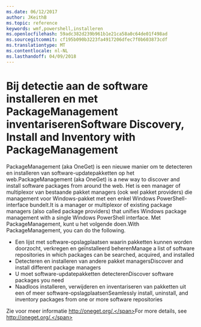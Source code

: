 ```yaml
---
ms.date: 06/12/2017
author: JKeithB
ms.topic: reference
keywords: wmf,powershell,installeren
ms.openlocfilehash: 59adc382d239b961b1e21ca58a0c64de01f498ad
ms.sourcegitcommit: cf195b090b3223fa4917206dfec7f0b603873cdf
ms.translationtype: MT
ms.contentlocale: nl-NL
ms.lasthandoff: 04/09/2018
---
```

# <a name="software-discovery-install-and-inventory-with-packagemanagement"></a><span data-ttu-id="872c7-102">Bij detectie aan de software installeren en met PackageManagement inventariseren</span><span class="sxs-lookup"><span data-stu-id="872c7-102">Software Discovery, Install and Inventory with PackageManagement</span></span>

<span data-ttu-id="872c7-103">PackageManagement (aka OneGet) is een nieuwe manier om te detecteren en installeren van software-updatepakketten op het web.</span><span class="sxs-lookup"><span data-stu-id="872c7-103">PackageManagement (aka OneGet) is a new way to discover and install software packages from around the web.</span></span> <span data-ttu-id="872c7-104">Het is een manager of multiplexor van bestaande pakket managers (ook wel pakket providers) die management voor Windows-pakket met een enkel Windows PowerShell-interface bundelt.</span><span class="sxs-lookup"><span data-stu-id="872c7-104">It is a manager or multiplexor of existing package managers (also called package providers) that unifies Windows package management with a single Windows PowerShell interface.</span></span> <span data-ttu-id="872c7-105">Met PackageManagement, kunt u het volgende doen.</span><span class="sxs-lookup"><span data-stu-id="872c7-105">With PackageManagement, you can do the following.</span></span>

-   <span data-ttu-id="872c7-106">Een lijst met software-opslagplaatsen waarin pakketten kunnen worden doorzocht, verkregen en geïnstalleerd beheren</span><span class="sxs-lookup"><span data-stu-id="872c7-106">Manage a list of software repositories in which packages can be searched, acquired, and installed</span></span>
-   <span data-ttu-id="872c7-107">Detecteren en installeren van andere pakket managers</span><span class="sxs-lookup"><span data-stu-id="872c7-107">Discover and install different package managers</span></span>
-   <span data-ttu-id="872c7-108">U moet software-updatepakketten detecteren</span><span class="sxs-lookup"><span data-stu-id="872c7-108">Discover software packages you need</span></span>
-   <span data-ttu-id="872c7-109">Naadloos installeren, verwijderen en inventariseren van pakketten uit een of meer software-opslagplaatsen</span><span class="sxs-lookup"><span data-stu-id="872c7-109">Seamlessly install, uninstall, and inventory packages from one or more software repositories</span></span>

<span data-ttu-id="872c7-110">Zie voor meer informatie http://oneget.org/.</span><span class="sxs-lookup"><span data-stu-id="872c7-110">For more details, see http://oneget.org/.</span></span>